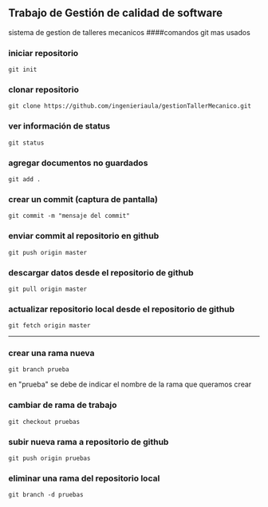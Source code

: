 ## Trabajo de Gestión de calidad de software
sistema de gestion de talleres mecanicos
####comandos git mas usados
### iniciar repositorio
~~~
git init
~~~
### clonar repositorio
~~~
git clone https://github.com/ingenieriaula/gestionTallerMecanico.git
~~~
### ver información de status
~~~
git status
~~~
### agregar documentos no guardados 
~~~
git add .
~~~
### crear un commit (captura de pantalla)
~~~
git commit -m "mensaje del commit"
~~~
### enviar commit al repositorio en github
~~~
git push origin master
~~~
### descargar datos desde el repositorio de github
~~~
git pull origin master
~~~
### actualizar repositorio local desde el repositorio de github
~~~
git fetch origin master
~~~
***
### crear una rama nueva
~~~
git branch prueba
~~~
en "prueba" se debe de indicar el nombre de la rama que queramos crear
### cambiar de rama de trabajo
~~~
git checkout pruebas
~~~
### subir nueva rama a repositorio de github
~~~
git push origin pruebas
~~~
### eliminar una rama del repositorio local
~~~
git branch -d pruebas
~~~
